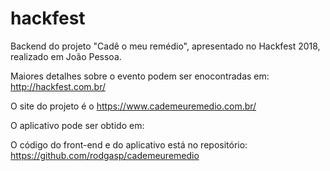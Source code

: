 # hackfest

Backend do projeto "Cadê o meu remédio", apresentado no Hackfest 2018, realizado em João Pessoa.

Maiores detalhes sobre o evento podem ser enocontradas em: http://hackfest.com.br/

O site do projeto é o https://www.cademeuremedio.com.br/

O aplicativo pode ser obtido em: 

O código do front-end e do aplicativo está no repositório:  https://github.com/rodgasp/cademeuremedio
